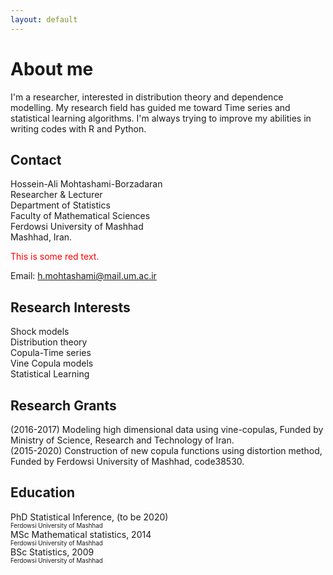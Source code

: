 ```yaml
---
layout: default
---
```


# About me

I'm a researcher, interested in distribution theory and dependence modelling. My research field has guided me toward Time series and statistical learning algorithms. I'm always trying to improve my abilities in writing codes with R and Python.

## Contact

Hossein-Ali Mohtashami-Borzadaran  
Researcher & Lecturer  
Department of Statistics  
Faculty of Mathematical Sciences  
Ferdowsi University of Mashhad  
Mashhad, Iran.  

<p style='color:red'>This is some red text.</p>

Email: h.mohtashami@mail.um.ac.ir




## Research Interests

Shock models  
Distribution theory  
Copula-Time series  
Vine Copula models  
Statistical Learning

## Research Grants

(2016-2017) Modeling high dimensional data using vine-copulas, Funded by Ministry of Science, Research and Technology of Iran.  
(2015-2020) Construction of new copula functions using distortion method, Funded by Ferdowsi University of Mashhad, code38530.

## Education

PhD Statistical Inference, (to be 2020)  
<sub><sup> Ferdowsi University of Mashhad </sup></sub>  
MSc Mathematical statistics, 2014  
<sub><sup> Ferdowsi University of Mashhad </sup></sub>  
BSc Statistics, 2009  
<sub><sup> Ferdowsi University of Mashhad </sup></sub>


